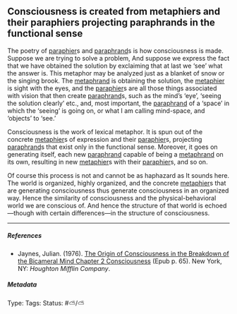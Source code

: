 ## Consciousness is created from metaphiers and their paraphiers projecting paraphrands in the functional sense

The poetry of [paraphier](Paraphier.md)s and [paraphrand](Paraphrand.md)s is how consciousness is made. Suppose we are trying to solve a problem, And suppose we express the fact that we have obtained the solution by exclaiming that at last we ‘see’ what the answer is. This metaphor may be analyzed just as a blanket of snow or the singing brook. The [metaphrand](Metaphrand.md) is obtaining the solution, the [metaphier](Metaphier.md) is sight with the eyes, and the [paraphier](Paraphier.md)s are all those things associated with vision that then create [paraphrand](Paraphrand.md)s, such as the mind’s ‘eye’, ‘seeing the solution clearly’ etc., and, most important, the [paraphrand](Paraphrand.md) of a ‘space’ in which the ‘seeing’ is going on, or what I am calling mind-space, and ‘objects’ to ‘see.’

Consciousness is the work of lexical metaphor. It is spun out of the concrete [metaphier](Metaphier.md)s of expression and their [paraphier](Paraphier.md)s, projecting [paraphrand](Paraphrand.md)s that exist only in the functional sense. Moreover, it goes on generating itself, each new [paraphrand](Paraphrand.md) capable of being a [metaphrand](Metaphrand.md) on its own, resulting in new [metaphier](Metaphier.md)s with their [paraphier](Paraphier.md)s, and so on.

Of course this process is not and cannot be as haphazard as It sounds here. The world is organized, highly organized, and the concrete [metaphier](Metaphier.md)s that are generating consciousness thus generate consciousness in an organized way. Hence the similarity of consciousness and the physical-behavioral world we are conscious of. And hence the structure of that world is echoed—though with certain differences—in the structure of consciousness.

---

##### References

* Jaynes, Julian. (1976). [The Origin of Consciousness in the Breakdown of the Bicameral Mind Chapter 2 Consciousness](The%20Origin%20of%20Consciousness%20in%20the%20Breakdown%20of%20the%20Bicameral%20Mind%20Chapter%202%20Consciousness.md) (Epub p. 65). New York, NY: *Houghton Mifflin Company*.

##### Metadata

Type: 
Tags:
Status: #⛅️/⛅️

